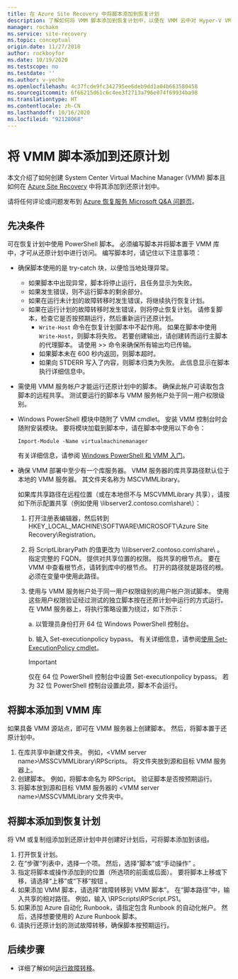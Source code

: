 ```yaml
---
title: 在 Azure Site Recovery 中将脚本添加到恢复计划
description: 了解如何将 VMM 脚本添加到恢复计划中，以便在 VMM 云中对 Hyper-V VM 进行灾难恢复。
manager: rochakm
ms.service: site-recovery
ms.topic: conceptual
origin.date: 11/27/2018
author: rockboyfor
ms.date: 10/19/2020
ms.testscope: no
ms.testdate: ''
ms.author: v-yeche
ms.openlocfilehash: 4c37fcde9fc342795ee6deb9dd1a04b663580458
ms.sourcegitcommit: 6f66215d61c6c4ee3f2713a796e074f69934ba98
ms.translationtype: HT
ms.contentlocale: zh-CN
ms.lasthandoff: 10/16/2020
ms.locfileid: "92128068"
---
```

# <a name="add-a-vmm-script-to-a-recovery-plan"></a>将 VMM 脚本添加到还原计划

本文介绍了如何创建 System Center Virtual Machine Manager (VMM) 脚本且如何在 [Azure Site Recovery](site-recovery-overview.md) 中将其添加到还原计划中。

请将任何评论或问题发布到 [Azure 恢复服务 Microsoft Q&A 问题页](https://docs.microsoft.com/answers/topics/azure-site-recovery.html)。

<!-- Not Available on Post any comments or questions at the bottom of this article.-->

## <a name="prerequisites"></a>先决条件

可在恢复计划中使用 PowerShell 脚本。 必须编写脚本并将脚本置于 VMM 库中，才可从还原计划中进行访问。 编写脚本时，请记住以下注意事项：

* 确保脚本使用的是 try-catch 块，以便恰当地处理异常。
    - 如果脚本中出现异常，脚本将停止运行，且任务显示为失败。
    - 如果发生错误，则不运行脚本的剩余部分。
    - 如果在运行未计划的故障转移时发生错误，将继续执行恢复计划。
    - 如果在运行计划的故障转移时发生错误，则将停止恢复计划。 请修复脚本，检查它是否按预期运行，然后重新运行还原计划。
        - `Write-Host` 命令在恢复计划脚本中不起作用。 如果在脚本中使用 `Write-Host`，则脚本将失败。 若要创建输出，请创建转而运行主脚本的代理脚本。 请使用 \>\> 命令来确保所有输出均已传输。
        - 如果脚本未在 600 秒内返回，则脚本超时。
        - 如果向 STDERR 写入了内容，则脚本归类为失败。 此信息显示在脚本执行详细信息中。

* 需使用 VMM 服务帐户才能运行还原计划中的脚本。 确保此帐户可读取包含脚本的远程共享。 测试要运行的脚本与 VMM 服务帐户处于同一用户权限级别。
* Windows PowerShell 模块中随附了 VMM cmdlet。 安装 VMM 控制台时会随附安装模块。 要将模块加载到脚本中，请在脚本中使用以下命令： 

    `Import-Module -Name virtualmachinemanager`

    有关详细信息，请参阅 [Windows PowerShell 和 VMM 入门](https://docs.microsoft.com/previous-versions/system-center/system-center-2012-R2/hh875013(v=sc.12))。
* 确保 VMM 部署中至少有一个库服务器。 VMM 服务器的库共享路径默认位于本地的 VMM 服务器。 其文件夹名称为 MSCVMMLibrary。

    如果库共享路径在远程位置（或在本地但不与 MSCVMMLibrary 共享），请按如下所示配置共享（例如使用 \\libserver2.contoso.com\share\）：

    1. 打开注册表编辑器，然后转到HKEY_LOCAL_MACHINE\SOFTWARE\MICROSOFT\Azure Site Recovery\Registration。

    1. 将 ScriptLibraryPath 的值更改为 \\\libserver2.contoso.com\share\\ 。 指定完整的 FQDN。 提供对共享位置的权限。 指共享的根节点。 要在 VMM 中查看根节点，请转到库中的根节点。 打开的路径就是路径的根。 必须在变量中使用此路径。

    1. 使用与 VMM 服务帐户处于同一用户权限级别的用户帐户测试脚本。 使用这些用户权限验证经过测试的独立脚本按在还原计划中运行的方式运行。 在 VMM 服务器上，将执行策略设置为绕过，如下所示：

        a. 以管理员身份打开 64 位 Windows PowerShell 控制台。

        b. 输入 Set-executionpolicy bypass。 有关详细信息，请参阅[使用 Set-ExecutionPolicy cmdlet](https://docs.microsoft.com/previous-versions/windows/it-pro/windows-powershell-1.0/ee176961(v=technet.10))。

        > [!IMPORTANT]
        > 仅在 64 位 PowerShell 控制台中设置 Set-executionpolicy bypass。 若为 32 位 PowerShell 控制台设置此项，脚本不会运行。

## <a name="add-the-script-to-the-vmm-library"></a>将脚本添加到 VMM 库

如果具备 VMM 源站点，即可在 VMM 服务器上创建脚本。 然后，将脚本置于还原计划中。

1. 在库共享中新建文件夹。 例如，\<VMM server name>\MSSCVMMLibrary\RPScripts。 将文件夹放到源和目标 VMM 服务器上。
1. 创建脚本。 例如，将脚本命名为 RPScript。 验证脚本是否按预期运行。
1. 将脚本放到源和目标 VMM 服务器的 \<VMM server name>\MSSCVMMLibrary 文件夹中。

## <a name="add-the-script-to-a-recovery-plan"></a>将脚本添加到恢复计划

将 VM 或复制组添加到还原计划中并创建好计划后，可将脚本添加到该组。

1. 打开恢复计划。
1. 在“步骤”列表中，选择一个项。 然后，选择“脚本”或“手动操作” 。
1. 指定将脚本或操作添加到的位置（所选项的前面或后面）。 要将脚本上移或下移，请选择“上移”或“下移”按钮 。
1. 如果添加 VMM 脚本，请选择“故障转移到 VMM 脚本”。 在“脚本路径”中，输入共享的相对路径。 例如，输入 \RPScripts\RPScript.PS1。
1. 如果添加 Azure 自动化 Runbook，请指定包含 Runbook 的自动化帐户。 然后，选择想要使用的 Azure Runbook 脚本。
1. 请执行还原计划的测试故障转移，确保脚本按预期运行。

## <a name="next-steps"></a>后续步骤
* 详细了解如何[运行故障转移](site-recovery-failover.md)。

<!-- Update_Description: update meta properties, wording update, update link -->